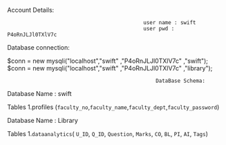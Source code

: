 Account Details:

                                                user name : swift 
                                                user pwd : P4oRnJLJl0TXlV7c

Database connection:

$conn = new mysqli("localhost","swift" ,"P4oRnJLJl0TXlV7c" ,"swift");
$conn = new mysqli("localhost","swift" ,"P4oRnJLJl0TXlV7c" ,"library");


                                                    DataBase Schema:

Database Name : swift

Tables 
1.profiles (`faculty_no`,`faculty_name`,`faculty_dept`,`faculty_password`)

Database Name : Library

Tables
1.`dataanalytics`( `U_ID`, `Q_ID`, `Question`, `Marks`, `CO`, `BL`, `PI`, `AI`, `Tags`) 
